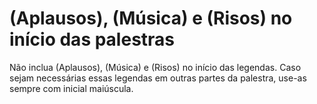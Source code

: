 # (Aplausos), (Música) e (Risos) no início das palestras

Não inclua (Aplausos), (Música) e (Risos) no início das legendas. Caso sejam necessárias essas legendas em outras partes da palestra, use-as sempre com inicial maiúscula.